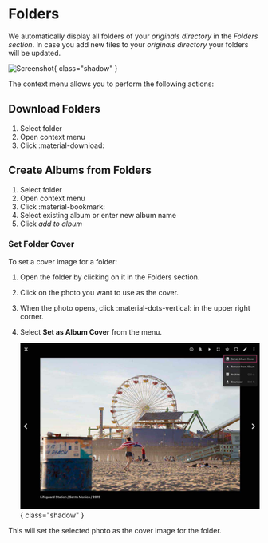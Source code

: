 # Folders #
We automatically display all folders of your *originals directory* in the *Folders section*.
In case you add new files to your *originals directory* your folders will be updated.

![Screenshot](img/folders-2503.jpg){ class="shadow" }

The context menu allows you to perform the following actions:

## Download Folders ##
1. Select folder
2. Open context menu
3. Click :material-download:

## Create Albums from Folders ##
1. Select folder
2. Open context menu
3. Click :material-bookmark:
4. Select existing album or enter new album name
5. Click *add to album*

### Set Folder Cover ###

To set a cover image for a folder:

1. Open the folder by clicking on it in the Folders section.
2. Click on the photo you want to use as the cover.
3. When the photo opens, click :material-dots-vertical: in the upper right corner.
4. Select **Set as Album Cover** from the menu.

    ![Screenshot](img/set-cover-2504.jpg){ class="shadow" }

This will set the selected photo as the cover image for the folder.
